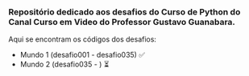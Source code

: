 ### Repositório dedicado aos desafios do Curso de Python do Canal Curso em Video do Professor Gustavo Guanabara.
Aqui se encontram os códigos dos desafios:

- Mundo 1 (desafio001 - desafio035) :white_check_mark:
- Mundo 2 (desafio035 - ) :hourglass_flowing_sand:
